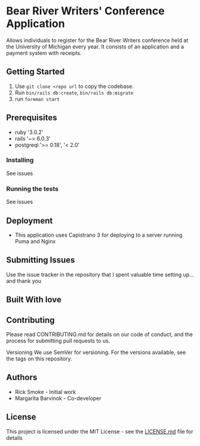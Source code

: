# Bear River Writers' Conference Application
Allows individuals to register for the Bear River Writers conference held at the University of Michigan every year. It consists of an application and a payment system with receipts.

## Getting Started
1. Use ```git clone <repo url``` to copy the codebase.
2. Run ```bin/rails db:create```,  ```bin/rails db:migrate```
3. run ```foreman start```

## Prerequisites
- ruby '3.0.2'
- rails '~> 6.0.3'
- postgreql '>= 0.18', '< 2.0'

### Installing
See issues

### Running the tests
See issues

## Deployment
- This application uses Capistrano 3 for deploying to a server running Puma and Nginx

## Submitting Issues
Use the issue tracker in the repository that I spent valuable time setting up... and thank you

## Built With love

## Contributing
Please read CONTRIBUTING.md for details on our code of conduct, and the process for submitting pull requests to us.

Versioning
We use SemVer for versioning. For the versions available, see the tags on this repository.

## Authors
- Rick Smoke - Initial work
- Margarita Barvinok - Co-developer

## License
This project is licensed under the MIT License - see the [LICENSE.md](LICENSE) file for details
